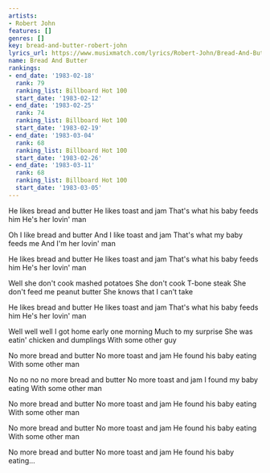 ```yaml
---
artists:
- Robert John
features: []
genres: []
key: bread-and-butter-robert-john
lyrics_url: https://www.musixmatch.com/lyrics/Robert-John/Bread-And-Butter
name: Bread And Butter
rankings:
- end_date: '1983-02-18'
  rank: 79
  ranking_list: Billboard Hot 100
  start_date: '1983-02-12'
- end_date: '1983-02-25'
  rank: 74
  ranking_list: Billboard Hot 100
  start_date: '1983-02-19'
- end_date: '1983-03-04'
  rank: 68
  ranking_list: Billboard Hot 100
  start_date: '1983-02-26'
- end_date: '1983-03-11'
  rank: 68
  ranking_list: Billboard Hot 100
  start_date: '1983-03-05'
---
```

He likes bread and butter
He likes toast and jam
That's what his baby feeds him
He's her lovin' man

Oh I like bread and butter
And I like toast and jam
That's what my baby feeds me
And I'm her lovin' man

He likes bread and butter
He likes toast and jam
That's what his baby feeds him
He's her lovin' man

Well she don't cook mashed potatoes
She don't cook T-bone steak
She don't feed me peanut butter
She knows that I can't take

He likes bread and butter
He likes toast and jam
That's what his baby feeds him
He's her lovin' man

Well well well
I got home early one morning
Much to my surprise
She was eatin' chicken and dumplings
With some other guy

No more bread and butter
No more toast and jam
He found his baby eating
With some other man

No no no no more bread and butter
No more toast and jam
I found my baby eating
With some other man

No more bread and butter
No more toast and jam
He found his baby eating
With some other man

No more bread and butter
No more toast and jam
He found his baby eating
With some other man

No more bread and butter
No more toast and jam
 He found his baby eating...
